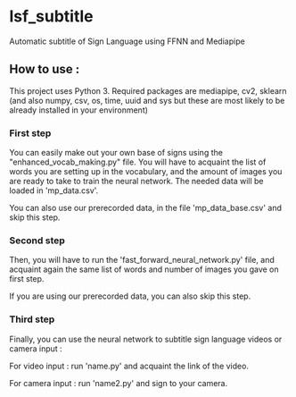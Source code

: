 # lsf_subtitle

Automatic subtitle of Sign Language using FFNN and Mediapipe


## How to use :

This project uses Python 3.
Required packages are mediapipe, cv2, sklearn (and also numpy, csv, os, time, uuid and sys but these are most likely to be already installed in your environment)

### First step
You can easily make out your own base of signs using the "enhanced_vocab_making.py" file. You will have to acquaint the list of words you are setting up in the vocabulary, and the amount of images you are ready to take to train the neural network. The needed data will be loaded in 'mp_data.csv'.

You can also use our prerecorded data, in the file 'mp_data_base.csv' and skip this step.

### Second step
Then, you will have to run the 'fast_forward_neural_network.py' file, and acquaint again the same list of words and number of images you gave on first step.

If you are using our prerecorded data, you can also skip this step.

### Third step
Finally, you can use the neural network to subtitle sign language videos or camera input :

For video input : run 'name.py' and acquaint the link of the video.

For camera input : run 'name2.py' and sign to your camera.
